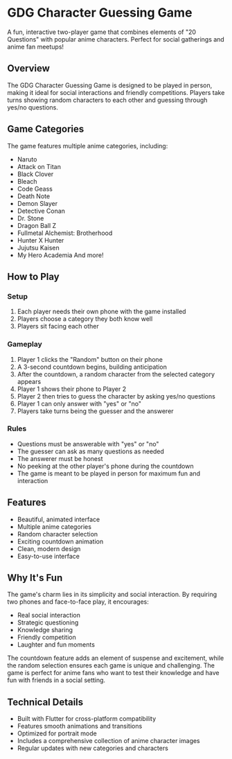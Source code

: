 # GDG Character Guessing Game

A fun, interactive two-player game that combines elements of "20 Questions" with popular anime characters. Perfect for social gatherings and anime fan meetups!

## Overview

The GDG Character Guessing Game is designed to be played in person, making it ideal for social interactions and friendly competitions. Players take turns showing random characters to each other and guessing through yes/no questions.

## Game Categories

The game features multiple anime categories, including:
- Naruto
- Attack on Titan
- Black Clover
- Bleach
- Code Geass
- Death Note
- Demon Slayer
- Detective Conan
- Dr. Stone
- Dragon Ball Z
- Fullmetal Alchemist: Brotherhood
- Hunter X Hunter
- Jujutsu Kaisen
- My Hero Academia
And more!

## How to Play

### Setup
1. Each player needs their own phone with the game installed
2. Players choose a category they both know well
3. Players sit facing each other

### Gameplay
1. Player 1 clicks the "Random" button on their phone
2. A 3-second countdown begins, building anticipation
3. After the countdown, a random character from the selected category appears
4. Player 1 shows their phone to Player 2
5. Player 2 then tries to guess the character by asking yes/no questions
6. Player 1 can only answer with "yes" or "no"
7. Players take turns being the guesser and the answerer

### Rules
- Questions must be answerable with "yes" or "no"
- The guesser can ask as many questions as needed
- The answerer must be honest
- No peeking at the other player's phone during the countdown
- The game is meant to be played in person for maximum fun and interaction

## Features
- Beautiful, animated interface
- Multiple anime categories
- Random character selection
- Exciting countdown animation
- Clean, modern design
- Easy-to-use interface

## Why It's Fun

The game's charm lies in its simplicity and social interaction. By requiring two phones and face-to-face play, it encourages:
- Real social interaction
- Strategic questioning
- Knowledge sharing
- Friendly competition
- Laughter and fun moments

The countdown feature adds an element of suspense and excitement, while the random selection ensures each game is unique and challenging. The game is perfect for anime fans who want to test their knowledge and have fun with friends in a social setting.

## Technical Details
- Built with Flutter for cross-platform compatibility
- Features smooth animations and transitions
- Optimized for portrait mode
- Includes a comprehensive collection of anime character images
- Regular updates with new categories and characters